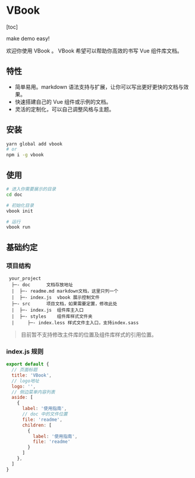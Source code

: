 # VBook

[toc]

make demo easy!

欢迎你使用 VBook 。 VBook 希望可以帮助你高效的书写 Vue 组件库文档。

## 特性

- 简单易用。markdown 语法支持与扩展，让你可以写出更好更快的文档与效果。
- 快速搭建自己的 Vue 组件或示例的文档。
- 灵活的定制化，可以自己调整风格与主题。

## 安装

```bash
yarn global add vbook
# or
npm i -g vbook
```

## 使用

```bash
# 进入你需要展示的目录
cd doc

# 初始化目录
vbook init

# 运行
vbook run
```

## 基础约定

### 项目结构

```
 your_project
  ├─- doc      文档存放地址
  |  ├─- readme.md markdown文档，这里只列一个
  |  ├─- index.js  vbook 展示控制文件
  ├─- src      项目文档，如果需要定置，修改此处
  |  ├─- index.js  组件库主入口
  |  ├─- styles    组件库样式文件夹
  |     ├─- index.less 样式文件主入口，支持index.sass
```

> 目前暂不支持修改主件库的位置及组件库样式的引用位置。


### index.js 规则

```js
export default {
  // 页面标题
  title: 'VBook',
  // logo地址
  logo: '',
  // 侧边菜单内容列表
  aside: [
    {
      label: '使用指南',
      // doc 中的文件位置
      file: 'readme',
      children: [
        {
          label: '使用指南',
          file: 'readme'
        }
      ]
    },
  ]
}
```